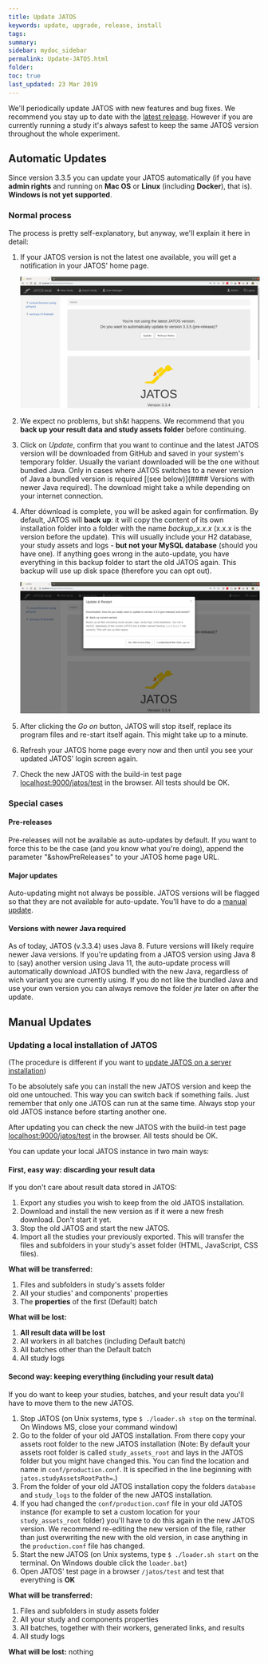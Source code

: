 ```yaml
---
title: Update JATOS
keywords: update, upgrade, release, install
tags:
summary:
sidebar: mydoc_sidebar
permalink: Update-JATOS.html
folder:
toc: true
last_updated: 23 Mar 2019
---
```


We'll periodically update JATOS with new features and bug fixes. We recommend you stay up to date with the [latest release](https://github.com/JATOS/JATOS/releases). However if you are currently running a study it's always safest to keep the same JATOS version throughout the whole experiment.


## Automatic Updates

Since version 3.3.5 you can update your JATOS automatically (if you have **admin rights** and running on **Mac OS** or **Linux** (including **Docker**), that is). **Windows is not yet supported**.

### Normal process

The process is pretty self-explanatory, but anyway, we'll explain it here in detail:

1. If your JATOS version is not the latest one available, you will get a notification in your JATOS' home page.

   ![Update notification Schreenshot](images/autoupdate-notification.png)

1. We expect no problems, but sh&t happens. We recommend that you **back up your result data and study assets folder** before continuing.
1. Click on _Update_, confirm that you want to continue and the latest JATOS version will be downloaded from GitHub and saved in your system's temporary folder. Usually the variant downloaded will be the one without bundled Java. Only in cases where JATOS switches to a newer version of Java a bundled version is required [(see below)](#### Versions with newer Java required). The download might take a while depending on your internet connection.
1. After dównload is complete, you will be asked again for confirmation. By default, JATOS will **back up**: it will copy the content of its own installation folder into a folder with the name _backup_x.x.x_ (x.x.x is the version before the update). This will usually include your H2 database, your study assets and logs - **but not your MySQL database** (should you have one). If anything goes wrong in the auto-update, you have everything in this backup folder to start the old JATOS again. This backup will use up disk space (therefore you can opt out).

   ![Update notification Schreenshot](images/autoupdate-update-and-restart.png)

1. After clicking the _Go on_ button, JATOS will stop itself, replace its program files and re-start itself again. This might take up to a minute.
1. Refresh your JATOS home page every now and then until you see your updated JATOS' login screen again.
1. Check the new JATOS with the build-in test page [localhost:9000/jatos/test](http://localhost:9000/jatos/test) in the browser. All tests should be OK.


### Special cases

#### Pre-releases
Pre-releases will not be available as auto-updates by default. If you want to force this to be the case (and you know what you're doing), append the parameter "&showPreReleases" to your JATOS home page URL.

#### Major updates
Auto-updating might not always be possible. JATOS versions will be flagged so that they are not available for auto-update. You'll have to do a [manual update](Update-JATOS.md).

#### Versions with newer Java required
As of today, JATOS (v.3.3.4) uses Java 8. Future versions will likely require newer Java versions. If you're updating from a JATOS version using Java 8 to (say) another version using Java 11, the auto-update process will automatically download JATOS bundled with the new Java, regardless of wich variant you are currently using. If you do not like the bundled Java and use your own version you can always remove the folder _jre_ later on after the update.


## Manual Updates

### Updating a local installation of JATOS 
(The procedure is different if you want to [update JATOS on a server installation](Updating-a-JATOS-server-installation.html))

To be absolutely safe you can install the new JATOS version and keep the old one untouched. This way you can switch back if something fails. Just remember that only one JATOS can run at the same time. Always stop your old JATOS instance before starting another one.

After updating you can check the new JATOS with the build-in test page [localhost:9000/jatos/test](http://localhost:9000/jatos/test) in the browser. All tests should be OK.

You can update your local JATOS instance in two main ways:
 
#### First, easy way: discarding your result data

If you don't care about result data stored in JATOS:

1. Export any studies you wish to keep from the old JATOS installation.
1. Download and install the new version as if it were a new fresh download. Don't start it yet.
1. Stop the old JATOS and start the new JATOS.
1. Import all the studies your previously exported. This will transfer the files and subfolders in your study's asset folder (HTML, JavaScript, CSS files). 

**What will be transferred:**

1. Files and subfolders in study's assets folder
1. All your studies' and components' properties
1. The **properties** of the first (Default) batch
 
**What will be lost:** 

1. **All result data will be lost**
1. All workers in all batches (including Default batch)
1. All batches other than the Default batch
1. All study logs

#### Second way: keeping everything (including your result data)

If you do want to keep your studies, batches, and your result data you'll have to move them to the new JATOS. 

1. Stop JATOS (on Unix systems, type `$ ./loader.sh stop` on the terminal. On Windows MS, close your command window)
1. Go to the folder of your old JATOS installation. From there copy your assets root folder to the new JATOS installation (Note: By default your assets root folder is called `study_assets_root` and lays in the JATOS folder but you might have changed this. You can find the location and name in `conf/production.conf`. It is specified in the line beginning with `jatos.studyAssetsRootPath=`.)
1. From the folder of your old JATOS installation copy the folders `database` and `study_logs` to the folder of the new JATOS installation.
1. If you had changed the `conf/production.conf` file in your old JATOS instance (for example to set a custom location for your `study_assets_root` folder) you'll have to do this again in the new JATOS version. We recommend re-editing the new version of the file, rather than just overwriting the new with the old version, in case anything in the `production.conf` file has changed.
1. Start the new JATOS (on Unix systems, type `$ ./loader.sh start` on the terminal. On Windows double click the `loader.bat`)
1. Open JATOS' test page in a browser `/jatos/test` and test that everything is **OK**

**What will be transferred:**

1. Files and subfolders in study assets folder
1. All your study and components properties
1. All batches, together with their workers, generated links, and results
1. All study logs

**What will be lost:**
nothing
